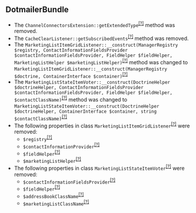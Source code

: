 DotmailerBundle
---------------
* The `ChannelConnectorsExtension::getExtendedType`<sup>[[?]](https://github.com/oroinc/OroCRMDotmailerBundle/tree/4.1.0-rc/Form/Extension/ChannelConnectorsExtension.php#L113 "Oro\Bundle\DotmailerBundle\Form\Extension\ChannelConnectorsExtension::getExtendedType")</sup> method was removed.
* The `CacheClearListener::getSubscribedEvents`<sup>[[?]](https://github.com/oroinc/OroCRMDotmailerBundle/tree/4.1.0-rc/EventListener/CacheClearListener.php#L31 "Oro\Bundle\DotmailerBundle\EventListener\CacheClearListener::getSubscribedEvents")</sup> method was removed.
* The `MarketingListItemGridListener::__construct(ManagerRegistry $registry, ContactInformationFieldsProvider $contactInformationFieldsProvider, FieldHelper $fieldHelper, MarketingListHelper $marketingListHelper)`<sup>[[?]](https://github.com/oroinc/OroCRMDotmailerBundle/tree/4.1.0-rc/EventListener/Datagrid/MarketingListItemGridListener.php#L52 "Oro\Bundle\DotmailerBundle\EventListener\Datagrid\MarketingListItemGridListener")</sup> method was changed to `MarketingListItemGridListener::__construct(ManagerRegistry $doctrine, ContainerInterface $container)`<sup>[[?]](https://github.com/oroinc/OroCRMDotmailerBundle/tree/4.1.0/EventListener/Datagrid/MarketingListItemGridListener.php#L47 "Oro\Bundle\DotmailerBundle\EventListener\Datagrid\MarketingListItemGridListener")</sup>
* The `MarketingListStateItemVoter::__construct(DoctrineHelper $doctrineHelper, ContactInformationFieldsProvider $contactInformationFieldsProvider, FieldHelper $fieldHelper, $contactClassName)`<sup>[[?]](https://github.com/oroinc/OroCRMDotmailerBundle/tree/4.1.0-rc/Acl/Voter/MarketingListStateItemVoter.php#L50 "Oro\Bundle\DotmailerBundle\Acl\Voter\MarketingListStateItemVoter")</sup> method was changed to `MarketingListStateItemVoter::__construct(DoctrineHelper $doctrineHelper, ContainerInterface $container, string $contactClassName)`<sup>[[?]](https://github.com/oroinc/OroCRMDotmailerBundle/tree/4.1.0/Acl/Voter/MarketingListStateItemVoter.php#L32 "Oro\Bundle\DotmailerBundle\Acl\Voter\MarketingListStateItemVoter")</sup>
* The following properties in class `MarketingListItemGridListener`<sup>[[?]](https://github.com/oroinc/OroCRMDotmailerBundle/tree/4.1.0-rc/EventListener/Datagrid/MarketingListItemGridListener.php#L32 "Oro\Bundle\DotmailerBundle\EventListener\Datagrid\MarketingListItemGridListener")</sup> were removed:
   - `$registry`<sup>[[?]](https://github.com/oroinc/OroCRMDotmailerBundle/tree/4.1.0-rc/EventListener/Datagrid/MarketingListItemGridListener.php#L32 "Oro\Bundle\DotmailerBundle\EventListener\Datagrid\MarketingListItemGridListener::$registry")</sup>
   - `$contactInformationProvider`<sup>[[?]](https://github.com/oroinc/OroCRMDotmailerBundle/tree/4.1.0-rc/EventListener/Datagrid/MarketingListItemGridListener.php#L35 "Oro\Bundle\DotmailerBundle\EventListener\Datagrid\MarketingListItemGridListener::$contactInformationProvider")</sup>
   - `$fieldHelper`<sup>[[?]](https://github.com/oroinc/OroCRMDotmailerBundle/tree/4.1.0-rc/EventListener/Datagrid/MarketingListItemGridListener.php#L38 "Oro\Bundle\DotmailerBundle\EventListener\Datagrid\MarketingListItemGridListener::$fieldHelper")</sup>
   - `$marketingListHelper`<sup>[[?]](https://github.com/oroinc/OroCRMDotmailerBundle/tree/4.1.0-rc/EventListener/Datagrid/MarketingListItemGridListener.php#L41 "Oro\Bundle\DotmailerBundle\EventListener\Datagrid\MarketingListItemGridListener::$marketingListHelper")</sup>
* The following properties in class `MarketingListStateItemVoter`<sup>[[?]](https://github.com/oroinc/OroCRMDotmailerBundle/tree/4.1.0-rc/Acl/Voter/MarketingListStateItemVoter.php#L22 "Oro\Bundle\DotmailerBundle\Acl\Voter\MarketingListStateItemVoter")</sup> were removed:
   - `$contactInformationFieldsProvider`<sup>[[?]](https://github.com/oroinc/OroCRMDotmailerBundle/tree/4.1.0-rc/Acl/Voter/MarketingListStateItemVoter.php#L22 "Oro\Bundle\DotmailerBundle\Acl\Voter\MarketingListStateItemVoter::$contactInformationFieldsProvider")</sup>
   - `$fieldHelper`<sup>[[?]](https://github.com/oroinc/OroCRMDotmailerBundle/tree/4.1.0-rc/Acl/Voter/MarketingListStateItemVoter.php#L27 "Oro\Bundle\DotmailerBundle\Acl\Voter\MarketingListStateItemVoter::$fieldHelper")</sup>
   - `$addressBookClassName`<sup>[[?]](https://github.com/oroinc/OroCRMDotmailerBundle/tree/4.1.0-rc/Acl/Voter/MarketingListStateItemVoter.php#L37 "Oro\Bundle\DotmailerBundle\Acl\Voter\MarketingListStateItemVoter::$addressBookClassName")</sup>
   - `$marketingListClassName`<sup>[[?]](https://github.com/oroinc/OroCRMDotmailerBundle/tree/4.1.0-rc/Acl/Voter/MarketingListStateItemVoter.php#L42 "Oro\Bundle\DotmailerBundle\Acl\Voter\MarketingListStateItemVoter::$marketingListClassName")</sup>

